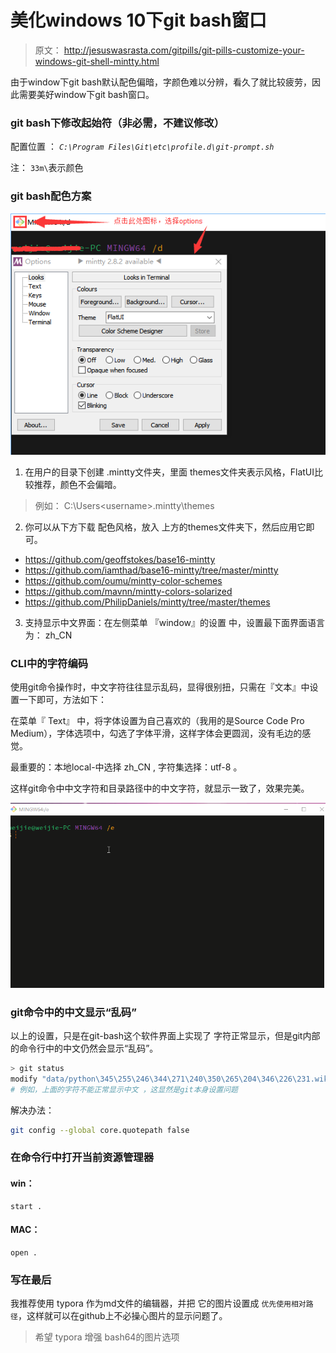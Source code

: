 
# 美化windows 10下git bash窗口

> 原文： http://jesuswasrasta.com/gitpills/git-pills-customize-your-windows-git-shell-mintty.html

由于window下git bash默认配色偏暗，字颜色难以分辨，看久了就比较疲劳，因此需要美好window下git bash窗口。

### git bash下修改起始符（非必需，不建议修改）

配置位置 ： *`C:\Program Files\Git\etc\profile.d\git-prompt.sh`*

注： `33m\`表示颜色

### git bash配色方案

![20171225100811](imgs/20171225100811.png)

1.  在用户的目录下创建 .mintty文件夹，里面 themes文件夹表示风格，FlatUI比较推荐，颜色不会偏暗。
> 例如：  C:\Users\<username>\.mintty\themes

2.  你可以从下方下载 配色风格，放入 上方的themes文件夹下，然后应用它即可。

- [https://github.com/geoffstokes/base16-mintty ](https://github.com/geoffstokes/base16-mintty)
- <https://github.com/iamthad/base16-mintty/tree/master/mintty>
- <https://github.com/oumu/mintty-color-schemes>
- <https://github.com/mavnn/mintty-colors-solarized>
- <https://github.com/PhilipDaniels/mintty/tree/master/themes>

3. 支持显示中文界面：在左侧菜单 『window』的设置 中，设置最下面界面语言为： zh_CN

### CLI中的字符编码

使用git命令操作时，中文字符往往显示乱码，显得很别扭，只需在『文本』中设置一下即可，方法如下：

在菜单『 Text』 中，将字体设置为自己喜欢的（我用的是Source Code Pro Medium），字体选项中，勾选了字体平滑，这样字体会更圆润，没有毛边的感觉。

最重要的：本地local-中选择 zh_CN , 字符集选择：utf-8 。

这样git命令中中文字符和目录路径中的中文字符，就显示一致了，效果完美。

![git-bash](imgs/git-bash.gif)



### git命令中的中文显示“乱码”

以上的设置，只是在git-bash这个软件界面上实现了 字符正常显示，但是git内部的命令行中的中文仍然会显示“乱码”。

```bash
> git status
modify "data/python\345\255\246\344\271\240\350\265\204\346\226\231.wiki"
# 例如，上面的字符不能正常显示中文 ，这显然是git本身设置问题
```

解决办法：

```bash
git config --global core.quotepath false
```



### 在命令行中打开当前资源管理器

#### win：

```
start .
```

#### MAC：

```
open .
```



### 写在最后

我推荐使用 typora 作为md文件的编辑器，并把 它的图片设置成 `优先使用相对路径`，这样就可以在github上不必操心图片的显示问题了。

> 希望 typora 增强 bash64的图片选项